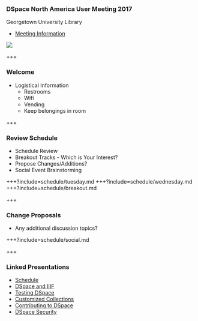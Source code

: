 ### DSpace North America User Meeting 2017 

Georgetown University Library

* [Meeting Information](https://www.library.georgetown.edu/node/19724)

![](https://www.library.georgetown.edu/sites/default/files/library-logo.png)

+++

### Welcome

* Logistical Information
  * Restrooms
  * Wifi
  * Vending
  * Keep belongings in room

+++

### Review Schedule

* Schedule Review
* Breakout Tracks - Which is Your Interest?
* Propose Changes/Additions?
* Social Event Brainstorming 

+++?include=schedule/tuesday.md
+++?include=schedule/wednesday.md
+++?include=schedule/breakout.md

+++

### Change Proposals

* Any additional discussion topics?

+++?include=schedule/social.md

+++

### Linked Presentations
* [Schedule](https://gitpitch.com/terrywbrady/dspaceUserMeeting?p=schedule)
* [DSpace and IIIF](https://gitpitch.com/terrywbrady/dspaceUserMeeting?p=dspaceIIIF)
* [Testing DSpace](https://gitpitch.com/terrywbrady/dspaceUserMeeting?p=testingDSpace)
* [Customized Collections](https://gitpitch.com/terrywbrady/dspaceUserMeeting?p=customizedCollections)
* [Contributing to DSpace](https://gitpitch.com/terrywbrady/dspaceUserMeeting?p=contributingToDSpace)
* [DSpace Security](https://gitpitch.com/terrywbrady/dspaceUserMeeting?p=dspaceSecurity)

